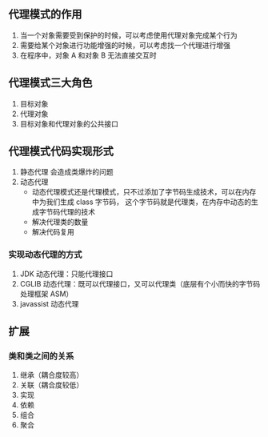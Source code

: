 ## 代理模式的作用

1. 当一个对象需要受到保护的时候，可以考虑使用代理对象完成某个行为
2. 需要给某个对象进行功能增强的时候，可以考虑找一个代理进行增强
3. 在程序中，对象 A 和对象 B 无法直接交互时

## 代理模式三大角色

1. 目标对象
2. 代理对象
3. 目标对象和代理对象的公共接口

## 代理模式代码实现形式

1. 静态代理
   会造成类爆炸的问题
2. 动态代理
   - 动态代理模式还是代理模式，只不过添加了<span :class="$style.special_text">字节码生成技术</span>，可以在内存中为我们生成 class 字节码，
     这个字节码就是代理类，在内存中动态的生成字节码代理的技术
   - 解决代理类的数量
   - 解决代码复用

### 实现动态代理的方式

1. JDK 动态代理：只能代理接口
2. CGLIB 动态代理：既可以代理接口，又可以代理类（底层有个小而快的字节码处理框架 ASM）
3. javassist 动态代理

## 扩展

### 类和类之间的关系

1. 继承（耦合度较高）
2. 关联（耦合度较低）
3. 实现
4. 依赖
5. 组合
6. 聚合

<style module>
.special_text {
  color: #00BCD4; 
  font-size: 20px; 
  padding: 20px 0;
}
.common_text {
  color: #E6A23C; 
  font-size: 20px; 
  padding: 20px 0;
}
.red_text {
  color: #f04d3c;
  font-size: 20px; 
  padding: 20px 0;
}
</style>
